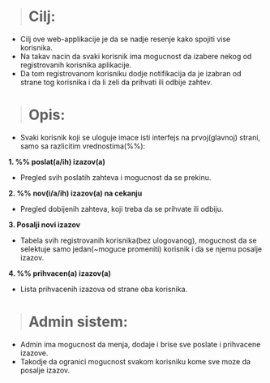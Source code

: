 > # Cilj:
* Cilj ove web-applikacije je da se nadje resenje kako spojiti vise korisnika.
* Na takav nacin da svaki korisnik ima mogucnost da izabere nekog od registrovanih korisnika aplikacije.
* Da tom registrovanom korisniku dodje notifikacija da je izabran od strane tog korisnika i da li zeli da prihvati ili odbije zahtev.

> # Opis:
* Svaki korisnik koji se uloguje imace isti interfejs na prvoj(glavnoj) strani, samo sa razlicitim vrednostima(%%): 

**1. %% poslat(a/ih) izazov(a)**
* Pregled svih poslatih zahteva i mogucnost da se prekinu.

**2. %% nov(i/a/ih) izazov(a) na cekanju**
*  Pregled dobijenih zahteva, koji treba da se prihvate ili odbiju.

**3. Posalji novi izazov**
* Tabela svih registrovanih korisnika(bez ulogovanog), mogucnost da se selektuje samo jedan(~moguce promeniti) korisnik i da se njemu posalje izazov. 

**4. %% prihvacen(a) izazov(a)**
* Lista prihvacenih izazova od strane oba korisnika.

> # Admin sistem:
* Admin ima mogucnost da menja, dodaje i brise sve poslate i prihvacene izazove. 
* Takodje da ogranici mogucnost svakom korisniku kome sve moze da posalje izazov.

